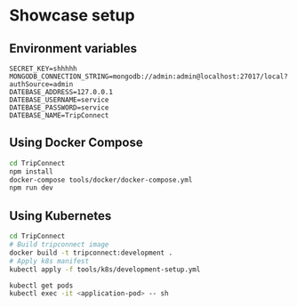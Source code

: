 # Showcase setup

## Environment variables
```
SECRET_KEY=shhhhh
MONGODB_CONNECTION_STRING=mongodb://admin:admin@localhost:27017/local?authSource=admin
DATEBASE_ADDRESS=127.0.0.1
DATEBASE_USERNAME=service
DATEBASE_PASSWORD=service
DATEBASE_NAME=TripConnect
```

## Using Docker Compose
```sh
cd TripConnect
npm install
docker-compose tools/docker/docker-compose.yml
npm run dev
```

## Using Kubernetes
```sh
cd TripConnect
# Build tripconnect image
docker build -t tripconnect:development .
# Apply k8s manifest
kubectl apply -f tools/k8s/development-setup.yml
```
```sh
kubectl get pods
kubectl exec -it <application-pod> -- sh
```